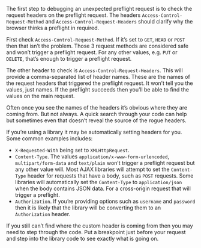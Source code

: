 The first step to debugging an unexpected preflight request is to check the request headers on the preflight request. The headers `Access-Control-Request-Method` and `Access-Control-Request-Headers` should clarify why the browser thinks a preflight in required.

First check `Access-Control-Request-Method`. If it’s set to `GET`, `HEAD` or `POST` then that isn’t the problem. Those 3 request methods are considered safe and won’t trigger a preflight request. For any other values, e.g. `PUT` or `DELETE`, that’s enough to trigger a preflight request.

The other header to check is `Access-Control-Request-Headers`. This will provide a comma-separated list of header names. These are the names of the request headers that triggered the preflight request. It won’t tell you the values, just names. If the preflight succeeds then you’ll be able to find the values on the main request.

Often once you see the names of the headers it’s obvious where they are coming from. But not always. A quick search through your code can help but sometimes even that doesn’t reveal the source of the rogue headers.

If you’re using a library it may be automatically setting headers for you. Some common examples includes:

*   `X-Requested-With` being set to `XMLHttpRequest`.
*   `Content-Type`. The values `application/x-www-form-urlencoded`, `multipart/form-data` and `text/plain` won’t trigger a preflight request but any other value will. Most AJAX libraries will attempt to set the `Content-Type` header for requests that have a body, such as `POST` requests. Some libraries will automatically set the `Content-Type` to `application/json` when the body contains JSON data. For a cross-origin request that will trigger a preflight.
*   `Authorization`. If you’re providing options such as `username` and `password` then it is likely that the library will be converting them to an `Authorization` header.

If you still can’t find where the custom header is coming from then you may need to step through the code. Put a breakpoint just before your request and step into the library code to see exactly what is going on.
